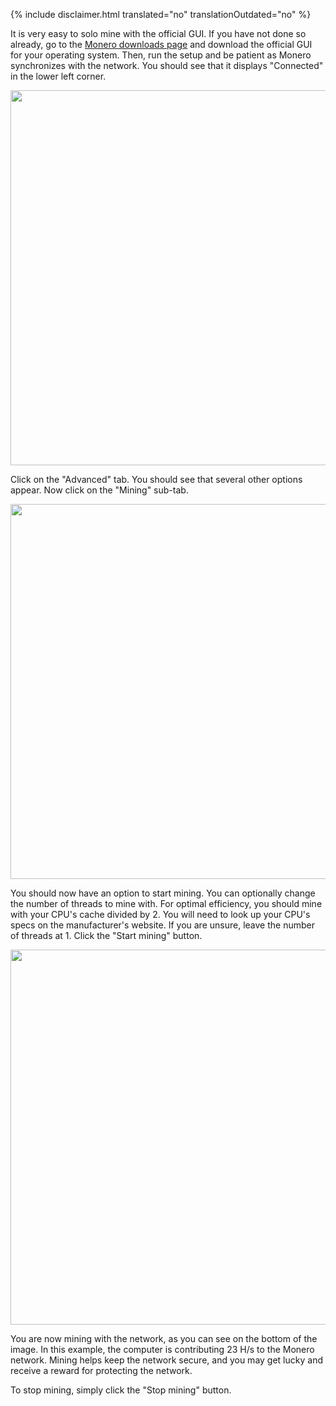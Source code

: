 {% include disclaimer.html translated="no" translationOutdated="no" %}

It is very easy to solo mine with the official GUI. If you have not done so already, go to the <a href="{{site.baseurl}}/downloads/">Monero downloads page</a> and download the official GUI for your operating system. Then, run the setup and be patient as Monero synchronizes with the network. You should see that it displays "Connected" in the lower left corner.

<img src="/img/resources/user-guides/en/solo_mine_GUI/01.PNG" style="width: 600px;"/>

Click on the "Advanced" tab. You should see that several other options
appear. Now click on the "Mining" sub-tab.

<img src="/img/resources/user-guides/en/solo_mine_GUI/02.PNG" style="width: 600px;"/>

You should now have an option to start mining. You can optionally change the
number of threads to mine with. For optimal efficiency, you should mine with
your CPU's cache divided by 2. You will need to look up your CPU's specs on
the manufacturer's website. If you are unsure, leave the number of threads
at 1. Click the "Start mining" button.

<img src="/img/resources/user-guides/en/solo_mine_GUI/03.PNG" style="width: 600px;"/>

You are now mining with the network, as you can see on the bottom of the
image. In this example, the computer is contributing 23 H/s to the Monero
network. Mining helps keep the network secure, and you may get lucky and
receive a reward for protecting the network.

To stop mining, simply click the "Stop mining" button.
